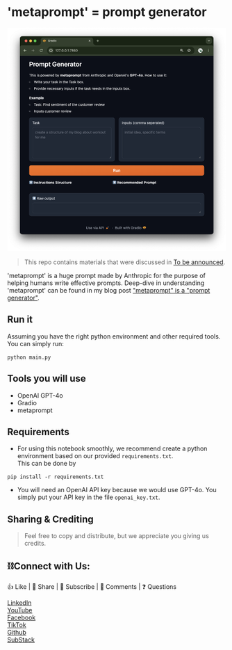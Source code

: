# 'metaprompt' = prompt generator

![UI interface](./docs/UI-example.png)

> This repo contains materials that were discussed in [To be announced](LINK).

'metaprompt' is a huge prompt made by Anthropic for the purpose of helping humans write effective prompts. Deep-dive in understanding 'metaprompt' can be found in my blog post ["metaprompt" is a "prompt generator"](https://casedonebyai.substack.com/p/metaprompt-is-a-prompt-generator?utm_source=github&utm_medium=github-readme).

## Run it
Assuming you have the right python environment and other required tools. You can simply run:
```shell
python main.py
```

## Tools you will use
- OpenAI GPT-4o
- Gradio
- metaprompt

## Requirements
- For using this notebook smoothly, we recommend create a python environment based on our provided `requirements.txt`. <br>This can be done by
```shell
pip install -r requirements.txt
```
- You will need an OpenAI API key because we would use GPT-4o. You simply put your API key in the file `openai_key.txt`.

## Sharing & Crediting

> Feel free to copy and distribute, but we appreciate you giving us credits.

## ⛓️Connect with Us:

👍 Like | 🔗 Share | 📢 Subscribe | 💬 Comments | ❓ Questions

[LinkedIn](www.linkedin.com/company/casedonebyai) <br>
[YouTube](www.youtube.com/@CaseDonebyAI) <br>
[Facebook](www.facebook.com/casedonebyai) <br>
[TikTok](www.tiktok.com/@casedonebyai) <br>
[Github](www.github.com/casedone) <br>
[SubStack](casedonebyai.substack.com)